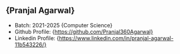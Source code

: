 ## {Pranjal Agarwal}
- Batch: 2021-2025 {Computer Science}
- Github Profile: {https://github.com/Pranjal360Agarwal}
- Linkedin Profile: {https://www.linkedin.com/in/pranjal-agarwal-11b543226/}
